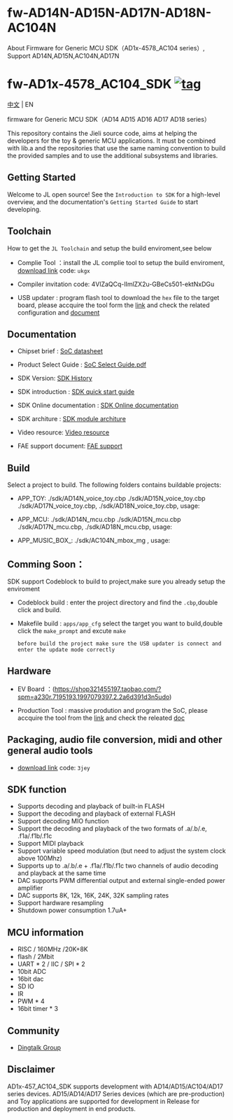 # fw-AD14N-AD15N-AD17N-AD18N-AC104N
About Firmware for Generic MCU SDK（AD1x-4578_AC104 series）, Support AD14N,AD15N,AC104N,AD17N

[tag download]:https://gitee.com/Jieli-Tech/fw-AD15N/tags
[tag_badgen]:https://img.shields.io/github/v/tag/Jieli-Tech/fw-AD15N?style=plastic&labelColor=ffffff&color=informational&label=Tag&

# fw-AD1x-4578_AC104_SDK   [![tag][tag_badgen]][tag download]

[中文](./README.md) | EN

firmware for Generic MCU SDK（AD14 AD15 AD16 AD17  AD18 series）

This repository contains the Jieli source code, aims at helping the developers for the toy & generic MCU applications.
It must be combined with lib.a and the repositories that use the same
naming convention to build the provided samples and to use the additional
subsystems and libraries.

Getting Started
------------

Welcome to JL open source! See the `Introduction to SDK` for a high-level overview,
and the documentation's `Getting Started Guide` to start developing.

Toolchain
------------

How to get the `JL Toolchain` and setup the build enviroment,see below

* Complie Tool ：install the JL complie tool to setup the build enviroment, [download link](https://pan.baidu.com/s/1f5pK7ZaBNnvbflD-7R22zA) code: `ukgx`
* Compiler invitation code: 4VlZaQCq-lImlZX2u-GBeCs501-ektNxDGu

* USB updater : program flash tool to download the `hex` file to the target board, please accquire the tool form the [link](https://item.taobao.com/item.htm?spm=a1z10.1-c-s.w4004-22883854875.5.504d246bXKwyeH&id=620295020803) and check the related configuration and [document](.doc/stuff/ISD_CONFIG.INI配置文件说明.pdf)


Documentation
------------

* Chipset brief : [SoC datasheet](./doc)

* Product Select Guide : [SoC Select Guide.pdf](./doc/杰理科技AD14_AD15_AD16_AD17_AD18系列语音MCU选型表.pdf)

* SDK Version: [SDK History](doc/AD1x-4578_AC104_SDK_发布版本信息.pdf)

* SDK introduction : [SDK quick start guide](./doc/AD14N_AD15N_AD17N_AD18N_AC104N_SDK手册.pdf)

* SDK Online documentation : [SDK Online documentation](https://doc.zh-jieli.com/AD14/zh-cn/master/index.html)

* SDK architure : [SDK module architure ](./doc/)

* Video resource: [Video resource](https://space.bilibili.com/3493277347088769/dynamic)

* FAE support document: [FAE support](https://gitee.com/jieli-tech_fae/fw-jl)

Build
-------------
Select a project to build. The following folders contains buildable projects:

* APP_TOY: ./sdk/AD14N_voice_toy.cbp ./sdk/AD15N_voice_toy.cbp ./sdk/AD17N_voice_toy.cbp, ./sdk/AD18N_voice_toy.cbp, usage: 

* APP_MCU: ./sdk/AD14N_mcu.cbp ./sdk/AD15N_mcu.cbp ./sdk/AD17N_mcu.cbp, ./sdk/AD18N_mcu.cbp, usage:  

* APP_MUSIC_BOX_: ./sdk/AC104N_mbox_mg , usage:  

Comming Soon：
-------------

SDK support Codeblock to build to project,make sure you already setup the enviroment

* Codeblock build : enter the project directory and find the `.cbp`,double click and build.

* Makefile build : `apps/app_cfg` select the target you want to build,double click the `make_prompt` and excute `make`

  `before build the project make sure the USB updater is connect and enter the update mode correctly`


Hardware
-------------

* EV Board ：(https://shop321455197.taobao.com/?spm=a230r.7195193.1997079397.2.2a6d391d3n5udo)

* Production Tool : massive prodution and program the SoC, please accquire the tool from the [link](https://item.taobao.com/item.htm?spm=a1z10.1-c-s.w4004-22883854875.8.504d246bXKwyeH&id=620941819219) and check the releated [doc](./doc/stuff/烧写器使用说明文档.pdf)

Packaging, audio file conversion, midi and other general audio tools
-------------

* [download link](https://pan.baidu.com/s/1ajzBF4BFeiRFpDF558ER9w#list/path=%2F) code: `3jey`
  
SDK function
-------------
* Supports decoding and playback of built-in FLASH
* Support the decoding and playback of external FLASH
* Support decoding MIO function
* Support the decoding and playback of the two formats of .a/.b/.e, .f1a/.f1b/.f1c
* Support MIDI playback
* Support variable speed modulation (but need to adjust the system clock above 100Mhz)
* Supports up to .a/.b/.e + .f1a/.f1b/.f1c two channels of audio decoding and playback at the same time
* DAC supports PWM differential output and external single-ended power amplifier
* DAC supports 8K, 12k, 16K, 24K, 32K sampling rates
* Support hardware resampling
* Shutdown power consumption 1.7uA+
  
MCU information
-------------
* RISC / 160MHz /20K+8K
* flash / 2Mbit
* UART * 2 / IIC / SPI * 2
* 10bit ADC
* 16bit dac
* SD IO
* IR
* PWM * 4
* 16bit timer * 3

Community
--------------

* [Dingtalk Group](./doc/stuff/dingtalk.jpg)

Disclaimer
------------

AD1x-457_AC104_SDK supports development with AD14/AD15/AC104/AD17 series devices.
AD15/AD14/AD17 Series devices (which are pre-production) and Toy applications are supported for development in Release for production and deployment in end products.
